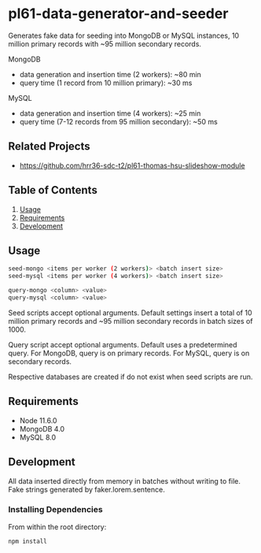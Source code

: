 # pl61-data-generator-and-seeder
Generates fake data for seeding into MongoDB or MySQL instances, 10 million primary records with ~95 million secondary records.

MongoDB
  - data generation and insertion time (2 workers): ~80 min
  - query time (1 record from 10 million primary): ~30 ms

MySQL
  - data generation and insertion time (4 workers): ~25 min
  - query time (7-12 records from 95 million secondary): ~50 ms

## Related Projects

  - https://github.com/hrr36-sdc-t2/pl61-thomas-hsu-slideshow-module

## Table of Contents

1. [Usage](#Usage)
1. [Requirements](#requirements)
1. [Development](#development)

## Usage

```sh
seed-mongo <items per worker (2 workers)> <batch insert size>
seed-mysql <items per worker (4 workers)> <batch insert size>

query-mongo <column> <value>
query-mysql <column> <value>
```
Seed scripts accept optional arguments. Default settings insert a total of 10 million primary records and ~95 million secondary records in batch sizes of 1000.

Query script accept optional arguments. Default uses a predetermined query. For MongoDB, query is on primary records. For MySQL, query is on secondary records.

Respective databases are created if do not exist when seed scripts are run.

## Requirements

  - Node 11.6.0
  - MongoDB 4.0
  - MySQL 8.0

## Development

All data inserted directly from memory in batches without writing to file. Fake strings generated by faker.lorem.sentence.

### Installing Dependencies

From within the root directory:

```sh
npm install
```
